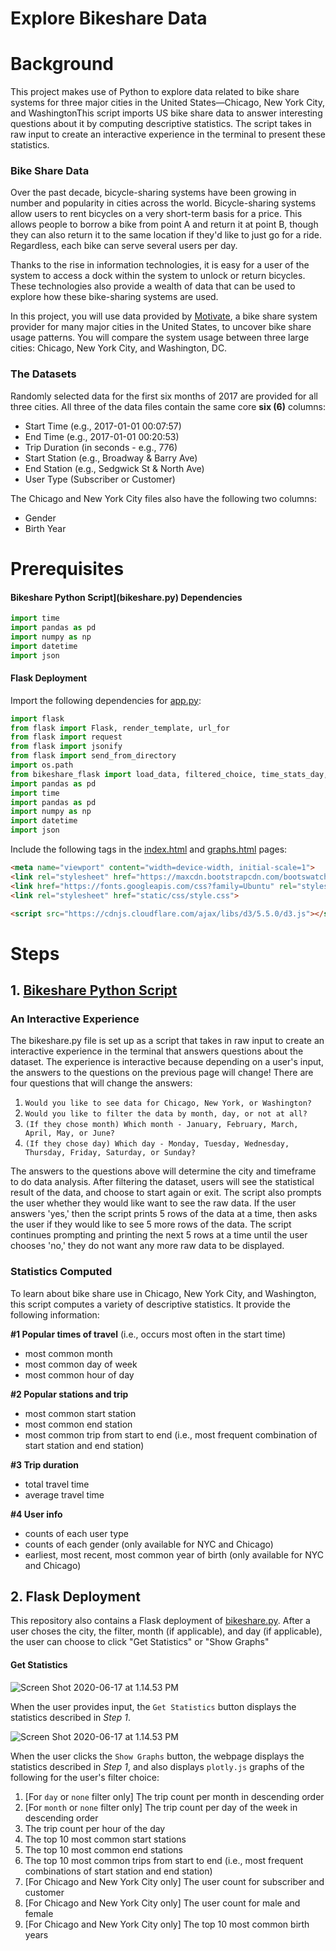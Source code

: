 # Explore Bikeshare Data

# Background

This project makes use of Python to explore data related to bike share systems for three major cities in the United States—Chicago, New York City, and WashingtonThis script imports US bike share data to answer interesting questions about it by computing descriptive statistics. The script takes in raw input to create an interactive experience in the terminal to present these statistics.

### Bike Share Data

Over the past decade, bicycle-sharing systems have been growing in number and popularity in cities across the world. Bicycle-sharing systems allow users to rent bicycles on a very short-term basis for a price. This allows people to borrow a bike from point A and return it at point B, though they can also return it to the same location if they'd like to just go for a ride. Regardless, each bike can serve several users per day.

Thanks to the rise in information technologies, it is easy for a user of the system to access a dock within the system to unlock or return bicycles. These technologies also provide a wealth of data that can be used to explore how these bike-sharing systems are used.

In this project, you will use data provided by [Motivate](https://www.motivateco.com/), a bike share system provider for many major cities in the United States, to uncover bike share usage patterns. You will compare the system usage between three large cities: Chicago, New York City, and Washington, DC.

### The Datasets

Randomly selected data for the first six months of 2017 are provided for all three cities. All three of the data files contain the same core **six (6)** columns:

- Start Time (e.g., 2017-01-01 00:07:57)
- End Time (e.g., 2017-01-01 00:20:53)
- Trip Duration (in seconds - e.g., 776)
- Start Station (e.g., Broadway & Barry Ave)
- End Station (e.g., Sedgwick St & North Ave)
- User Type (Subscriber or Customer)

The Chicago and New York City files also have the following two columns:

- Gender
- Birth Year

# Prerequisites

#### Bikeshare Python Script](bikeshare.py) Dependencies

```python
import time
import pandas as pd
import numpy as np
import datetime
import json
```

#### Flask Deployment

Import the following dependencies for [app.py](app.py):

```python
import flask
from flask import Flask, render_template, url_for
from flask import request
from flask import jsonify
from flask import send_from_directory
import os.path
from bikeshare_flask import load_data, filtered_choice, time_stats_day, time_stats_month, time_stats_hour, most_common, station_stats, trip_duration_stats, user_stats
import pandas as pd
import time
import pandas as pd
import numpy as np
import datetime
import json
```

Include the following tags in the [index.html](index.html) and [graphs.html](graphs.html) pages:

```html
<meta name="viewport" content="width=device-width, initial-scale=1">
<link rel="stylesheet" href="https://maxcdn.bootstrapcdn.com/bootswatch/3.3.7/superhero/bootstrap.min.css">
<link href="https://fonts.googleapis.com/css?family=Ubuntu" rel="stylesheet">
<link rel="stylesheet" href="static/css/style.css">

<script src="https://cdnjs.cloudflare.com/ajax/libs/d3/5.5.0/d3.js"></script>
```



# Steps

## 1. [Bikeshare Python Script](bikeshare.py)

### An Interactive Experience

The bikeshare.py file is set up as a script that takes in raw input to create an interactive experience in the terminal that answers questions about the dataset. The experience is interactive because depending on a user's input, the answers to the questions on the previous page will change! There are four questions that will change the answers:

1. `Would you like to see data for Chicago, New York, or Washington?`
2. `Would you like to filter the data by month, day, or not at all?`
3. `(If they chose month) Which month - January, February, March, April, May, or June?`
4. `(If they chose day) Which day - Monday, Tuesday, Wednesday, Thursday, Friday, Saturday, or Sunday?`

The answers to the questions above will determine the city and timeframe to do data analysis. After filtering the dataset, users will see the statistical result of the data, and choose to start again or exit. The script also prompts the user whether they would like want to see the raw data. If the user answers 'yes,' then the script prints 5 rows of the data at a time, then asks the user if they would like to see 5 more rows of the data. The script continues prompting and printing the next 5 rows at a time until the user chooses 'no,' they do not want any more raw data to be displayed.

### Statistics Computed

To learn about bike share use in Chicago, New York City, and Washington, this script computes a variety of descriptive statistics. It provide the following information:

**#1 Popular times of travel** (i.e., occurs most often in the start time)

- most common month
- most common day of week
- most common hour of day

**#2 Popular stations and trip**

- most common start station
- most common end station
- most common trip from start to end (i.e., most frequent combination of start station and end station)

**#3 Trip duration**

- total travel time
- average travel time

**#4 User info**

- counts of each user type
- counts of each gender (only available for NYC and Chicago)
- earliest, most recent, most common year of birth (only available for NYC and Chicago)

## 2. Flask Deployment

This repository also contains a Flask deployment of [bikeshare.py](bikeshare.py). After a user choses the city, the filter, month (if applicable), and day (if applicable), the user can choose to click "Get Statistics" or "Show Graphs"

#### Get Statistics

![Screen Shot 2020-06-17 at 1.14.53 PM](readme_Images/flask_statistics_button)

When the user provides input, the `Get Statistics` button displays the statistics described in *Step 1*. 



![Screen Shot 2020-06-17 at 1.14.53 PM](readme_Images/flask_graphs_button)

When the user clicks the `Show Graphs` button, the webpage displays the statistics described in *Step 1*, and also displays `plotly.js` graphs of the following for the user's filter choice:

1. [For `day` or `none` filter only] The trip count per month in descending order
2. [For `month` or `none` filter only] The trip count per day of the week in descending order
3. The trip count per hour of the day
4. The top 10 most common start stations
5. The top 10 most common end stations
6. The top 10 most common trips from start to end (i.e., most frequent combinations of start station and end station)
7. [For Chicago and New York City only] The user count for subscriber and customer
8. [For Chicago and New York City only] The user count for male and female
9. [For Chicago and New York City only] The top 10 most common birth years